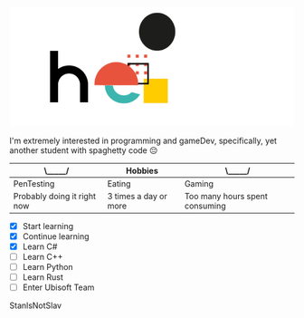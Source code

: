 ![Profile GIF](/hello.gif)

I'm extremely interested in programming and gameDev, specifically, yet another student with spaghetty code 😔

| \\_____\/ | Hobbies | \\_____\/ |
|----------------------------|-----------------------|--------------------------------|
| PenTesting | Eating | Gaming |
|Probably doing it right now | 3 times a day or more | Too many hours spent consuming |

- [x] Start learning
- [x] Continue learning
- [x] Learn C#
- [ ] Learn C++
- [ ] Learn Python
- [ ] Learn Rust
- [ ] Enter Ubisoft Team

StanlsNotSlav
